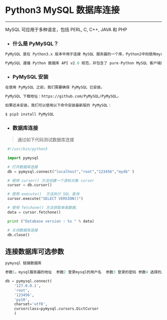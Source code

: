 Python3 MySQL 数据库连接
===

---

MySQL 可应用于多种语言，包括 PERL, C, C++, JAVA 和 PHP

* ### 什么是 PyMySQL？


```sql
PyMySQL 是在 Python3.x 版本中用于连接 MySQL 服务器的一个库，Python2中则使用mysqldb。

PyMySQL 遵循 Python 数据库 API v2.0 规范，并包含了 pure-Python MySQL 客户端库。
```

* ### PyMySQL 安装

```bash
在使用 PyMySQL 之前，我们需要确保 PyMySQL 已安装。

PyMySQL 下载地址：https://github.com/PyMySQL/PyMySQL。

如果还未安装，我们可以使用以下命令安装最新版的 PyMySQL：

$ pip3 install PyMySQL
```


* ### 数据库连接

> 通过如下代码测试数据库连接

```python
 #!/usr/bin/python3

 import pymysql

 # 打开数据库连接
 db = pymysql.connect("localhost","root","123456","mydb" )

 # 使用 cursor() 方法创建一个游标对象 cursor
 cursor = db.cursor()

 # 使用 execute()  方法执行 SQL 查询 
 cursor.execute("SELECT VERSION()")

 # 使用 fetchone() 方法获取单条数据.
 data = cursor.fetchone()

 print ("Database version : %s " % data)

 # 关闭数据库连接
 db.close()
```

## 连接数据库可选参数

```python
pymysql 链接数据库

参数1，mysql服务器的地址  参数2 登录mysql的用户名  参数3 登录的密码 参数4 选择的库 5.设置编码 6，设置返回的数据格式 

db = pymysql.connect(
    '127.0.0.1',
    'root',
    '123456',
    'py10',
    charset='utf8',
    cursorclass=pymysql.cursors.DictCursor
    )
```


